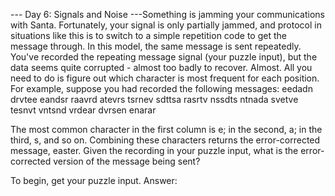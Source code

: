 --- Day 6: Signals and Noise ---Something is jamming your communications with Santa. Fortunately, your signal is only partially jammed, and protocol in situations like this is to switch to a simple repetition code to get the message through.
In this model, the same message is sent repeatedly. You've recorded the repeating message signal (your puzzle input), but the data seems quite corrupted - almost too badly to recover. Almost.
All you need to do is figure out which character is most frequent for each position. For example, suppose you had recorded the following messages:
eedadn
drvtee
eandsr
raavrd
atevrs
tsrnev
sdttsa
rasrtv
nssdts
ntnada
svetve
tesnvt
vntsnd
vrdear
dvrsen
enarar

The most common character in the first column is e; in the second, a; in the third, s, and so on. Combining these characters returns the error-corrected message, easter.
Given the recording in your puzzle input, what is the error-corrected version of the message being sent?

To begin, get your puzzle input.
Answer:
